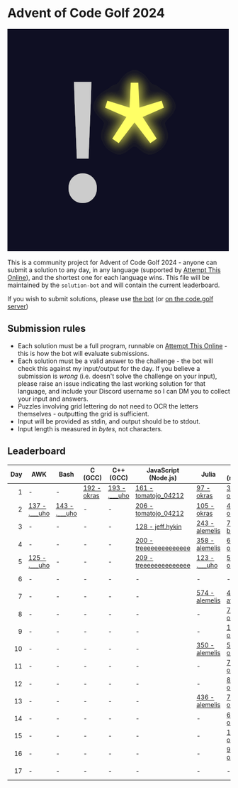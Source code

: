 # Advent of Code Golf 2024

![Advent of Code Golf icon](./advent-of-code-golf.png)

This is a community project for Advent of Code Golf 2024 - anyone can submit a
solution to any day, in any language (supported by [Attempt This
Online](https://ato.pxeger.com)), and the shortest one for each language wins.
This file will be maintained by the `solution-bot` and will contain the current
leaderboard.

If you wish to submit solutions, please use [the bot](https://discord.com/api/oauth2/authorize?client_id=1179753478214651915&permissions=0&scope=bot)
(or [on the code.golf server](https://discord.gg/eVCTkYQ))

## Submission rules

- Each solution must be a full program, runnable on [Attempt This
  Online](https://ato.pxeger.com) - this is how the bot will evaluate submissions.
- Each solution must be a valid answer to the challenge - the bot will check this
  against my input/output for the day. If you believe a submission is *wrong*
  (i.e. doesn't solve the challenge on your input), please raise an issue
  indicating the last working solution for that language, and include your
  Discord username so I can DM you to collect your input and answers.
- Puzzles involving grid lettering do not need to OCR the letters themselves -
  outputting the grid is sufficient.
- Input will be provided as stdin, and output should be to stdout.
- Input length is measured in *bytes*, not characters.

## Leaderboard

Day | AWK | Bash | C (GCC) | C++ (GCC) | JavaScript (Node.js) | Julia | K (ngn/k) | Perl | Python | Python (No Whitespace) | Python (Orthoplex) | Python 2 | Ruby | TypeScript (Deno)
--: | --- | --- | --- | --- | --- | --- | --- | --- | --- | --- | --- | --- | --- | ---
1 | - | - | [192 - okras](./solutions/1/c_gcc) | [193 - .___uho](./solutions/1/cplusplus_gcc) | [161 - tomatojo_04212](./solutions/1/node) | [97 - okras](./solutions/1/julia) | [33 - okras](./solutions/1/k_ngn) | - | [89 - _tessaract](./solutions/1/python) | [98 - .___uho](./solutions/1/python-no-ws) | [481 - orthoplex](./solutions/1/python-orthoplex) | - | [101 - the.unnamed](./solutions/1/ruby) | [197 - jeff.hykin](./solutions/1/deno)
2 | [137 - .___uho](./solutions/2/awk) | [143 - .___uho](./solutions/2/bash) | - | - | [206 - tomatojo_04212](./solutions/2/node) | [105 - okras](./solutions/2/julia) | [41 - okras](./solutions/2/k_ngn) | - | [145 - biz314](./solutions/2/python) | [155 - _tessaract](./solutions/2/python-no-ws) | - | - | [143 - the.unnamed](./solutions/2/ruby) | [282 - jeff.hykin](./solutions/2/deno)
3 | - | - | - | - | [128 - jeff.hykin](./solutions/3/node) | [243 - alemelis](./solutions/3/julia) | [70 - bstr.at](./solutions/3/k_ngn) | - | [140 - duckyluuk](./solutions/3/python) | - | - | - | [82 - the.unnamed](./solutions/3/ruby) | [160 - jeff.hykin](./solutions/3/deno)
4 | - | - | - | - | [200 - treeeeeeeeeeeeee](./solutions/4/node) | [358 - alemelis](./solutions/4/julia) | [69 - okras](./solutions/4/k_ngn) | - | [145 - okras](./solutions/4/python) | [148 - biz314](./solutions/4/python-no-ws) | - | - | - | [1639 - jeff.hykin](./solutions/4/deno)
5 | [125 - .___uho](./solutions/5/awk) | - | - | - | [209 - treeeeeeeeeeeeee](./solutions/5/node) | [123 - .___uho](./solutions/5/julia) | [52 - okras](./solutions/5/k_ngn) | [86 - okras](./solutions/5/perl) | [134 - biz314](./solutions/5/python) | [649 - orthoplex](./solutions/5/python-no-ws) | [649 - orthoplex](./solutions/5/python-orthoplex) | - | - | -
6 | - | - | - | - | - | - | - | - | [193 - biz314](./solutions/6/python) | - | - | - | - | -
7 | - | - | - | - | - | [574 - alemelis](./solutions/7/julia) | [47 - attinat](./solutions/7/k_ngn) | - | [175 - okras](./solutions/7/python) | [184 - okras](./solutions/7/python-no-ws) | - | - | [140 - natt.e](./solutions/7/ruby) | -
8 | - | - | - | - | - | - | [72 - okras](./solutions/8/k_ngn) | - | [157 - .___uho](./solutions/8/python) | [163 - .___uho](./solutions/8/python-no-ws) | - | - | - | -
9 | - | - | - | - | - | - | [151 - okras](./solutions/9/k_ngn) | - | [214 - .___uho](./solutions/9/python) | - | - | - | - | -
10 | - | - | - | - | - | [350 - alemelis](./solutions/10/julia) | [50 - okras](./solutions/10/k_ngn) | - | [172 - .___uho](./solutions/10/python) | - | [626 - orthoplex](./solutions/10/python-orthoplex) | [448 - orthoplex](./solutions/10/python2) | - | -
11 | - | - | - | - | - | - | [75 - okras](./solutions/11/k_ngn) | - | [191 - biz314](./solutions/11/python) | - | - | - | [228 - abrahamjlr](./solutions/11/ruby) | -
12 | - | - | - | - | - | - | [81 - okras](./solutions/12/k_ngn) | - | [227 - livingboxy](./solutions/12/python) | [422 - _tessaract](./solutions/12/python-no-ws) | - | - | - | -
13 | - | - | - | - | - | [436 - alemelis](./solutions/13/julia) | [74 - okras](./solutions/13/k_ngn) | - | [180 - _tessaract](./solutions/13/python) | [190 - _tessaract](./solutions/13/python-no-ws) | - | - | [145 - the.unnamed](./solutions/13/ruby) | -
14 | - | - | - | - | - | - | [67 - okras](./solutions/14/k_ngn) | - | [190 - okras](./solutions/14/python) | [211 - _tessaract](./solutions/14/python-no-ws) | - | - | [169 - natt.e](./solutions/14/ruby) | -
15 | - | - | - | - | - | - | [199 - okras](./solutions/15/k_ngn) | - | [328 - okras](./solutions/15/python) | [344 - _tessaract](./solutions/15/python-no-ws) | - | - | - | -
16 | - | - | - | - | - | - | [97 - okras](./solutions/16/k_ngn) | - | [213 - biz314](./solutions/16/python) | [230 - _tessaract](./solutions/16/python-no-ws) | - | - | - | -
17 | - | - | - | - | - | - | - | - | [400 - starwort](./solutions/17/python) | - | - | - | - | -
